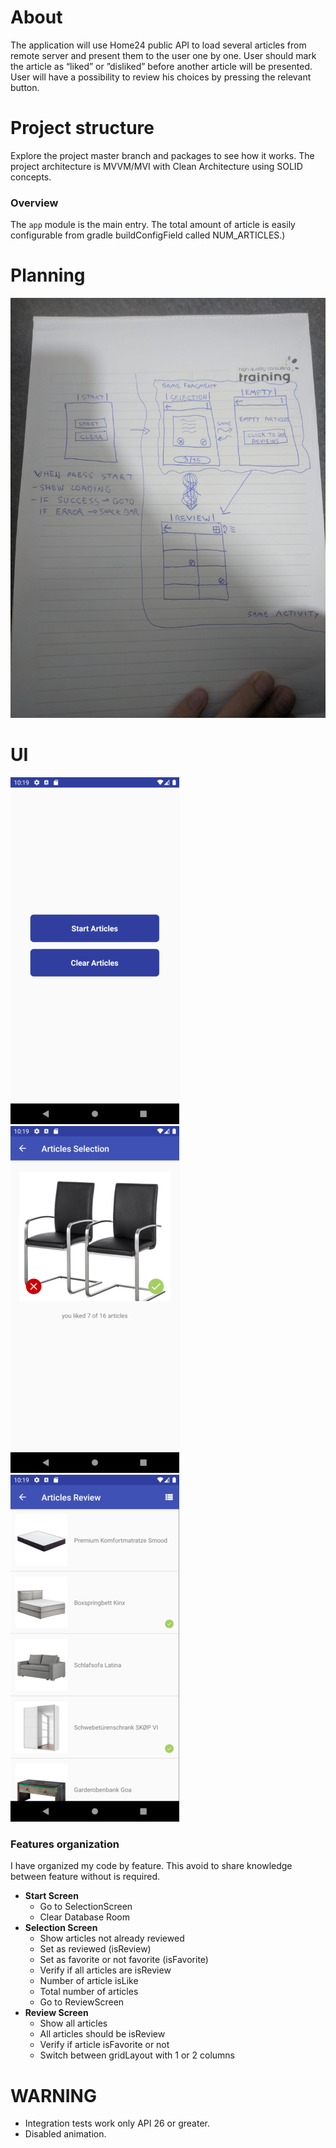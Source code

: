 # About
The application will use Home24 public API to load several articles from remote server and
present them to the user one by one. User should mark the article as “liked” or ”disliked”
before another article will be presented. User will have a possibility to review his choices by
pressing the relevant button.

# Project structure
Explore the project master branch and packages to see how it works. The project architecture is MVVM/MVI with Clean Architecture using SOLID concepts.

### Overview
The `app` module is the main entry.
The total amount of article is easily configurable from gradle buildConfigField called NUM_ARTICLES.)

# Planning
![Screenshot](planning_image.jpeg)

# UI
![StartScreen](ui1.png) ![SelectionScreen](ui2.png) ![ReviewScreen](ui3.png)

### Features organization

I have organized my code by feature. This avoid to share knowledge between feature without is required.

- **Start Screen**
  * Go to SelectionScreen
  * Clear Database Room
- **Selection Screen**
  * Show articles not already reviewed 
  * Set as reviewed (isReview)
  * Set as favorite or not favorite (isFavorite)
  * Verify if all articles are isReview
  * Number of article isLike
  * Total number of articles
  * Go to ReviewScreen
- **Review Screen**
  * Show all articles
  * All articles should be isReview
  * Verify if article isFavorite or not
  * Switch between gridLayout with 1 or 2 columns

# WARNING

- Integration tests work only API 26 or greater.
- Disabled animation.